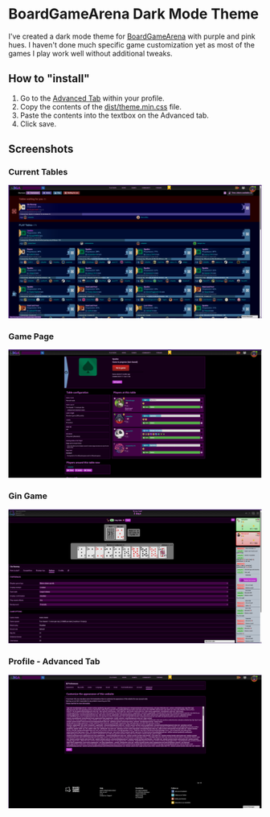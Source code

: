 # BoardGameArena Dark Mode Theme

I've created a dark mode theme for [BoardGameArena](https://boardgamearena.com/) with purple and pink hues. I haven't done much specific game customization yet as most of the games I play work well without additional tweaks.

## How to "install"

1. Go to the [Advanced Tab](https://boardgamearena.com/preferences?section=advanced) within your profile.
2. Copy the contents of the [dist/theme.min.css](dist/theme.min.css) file.
3. Paste the contents into the textbox on the Advanced tab.
4. Click save.

## Screenshots

### Current Tables

![Screenshot of Current Tables](screenshots/GamesInProgress.png)

### Game Page

![Screenshot of Spades Game Page](screenshots/GamePage.png)

### Gin Game

![Screenshot of Gin game](screenshots/Gin.png)

### Profile - Advanced Tab

![Screenshot of Profile Advanced Tab](screenshots/AdvancedTab.png)
